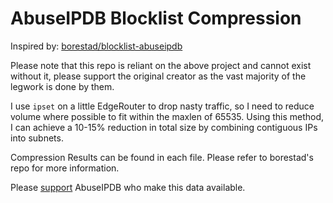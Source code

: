 # AbuseIPDB Blocklist Compression

Inspired by: [borestad/blocklist-abuseipdb](https://github.com/borestad/blocklist-abuseipdb)

Please note that this repo is reliant on the above project and cannot exist without it, please support the original creator as the vast majority of the legwork is done by them.

I use `ipset` on a little EdgeRouter to drop nasty traffic, so I need to reduce volume where possible to fit within the maxlen of 65535. Using this method, I can achieve a 10-15% reduction in total size by combining contiguous IPs into subnets.

Compression Results can be found in each file. Please refer to borestad's repo for more information.

Please [support](https://www.abuseipdb.com/pricing) AbuseIPDB who make this data available.
